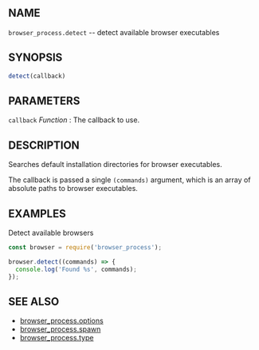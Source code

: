 ## NAME

`browser_process.detect` -- detect available browser executables

## SYNOPSIS

```js
detect(callback)
```

## PARAMETERS

`callback` *Function*
:   The callback to use.

## DESCRIPTION

Searches default installation directories for browser executables.

The callback is passed a single `(commands)` argument, which is an array of
absolute paths to browser executables.

## EXAMPLES

Detect available browsers

```js
const browser = require('browser_process');

browser.detect((commands) => {
  console.log('Found %s', commands);
});
```

## SEE ALSO

- [browser_process.options](browser_process.options.3.md)
- [browser_process.spawn](browser_process.spawn.3.md)
- [browser_process.type](browser_process.type.3.md)
